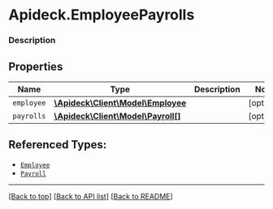# Apideck.EmployeePayrolls

### Description

## Properties
Name | Type | Description | Notes
------------ | ------------- | ------------- | -------------
`employee` | [**\Apideck\Client\Model\Employee**](Employee.md) |  | [optional] 
`payrolls` | [**\Apideck\Client\Model\Payroll[]**](Payroll.md) |  | [optional] 





## Referenced Types:
* [`Employee`](Employee.md)
* [`Payroll`](Payroll.md)

---

[[Back to top]](#) [[Back to API list]](../../../../README.md#documentation-for-api-endpoints) [[Back to README]](../../../../README.md)


